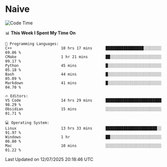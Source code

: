 # Naive
<!-- ## 日拱一卒，功不唐捐 -->
<!-- [![GitHub Streak](https://streak-stats.demolab.com/?user=XiaoXKKK)](https://git.io/streak-stats) -->
<!--START_SECTION:waka-->
![Code Time](http://img.shields.io/badge/Code%20Time-434%20hrs%2036%20mins-blue)

📊 **This Week I Spent My Time On** 

```text
💬 Programming Languages: 
C++                      10 hrs 17 mins      █████████████████░░░░░░░░   69.86 % 
CMake                    1 hr 21 mins        ██░░░░░░░░░░░░░░░░░░░░░░░   09.17 % 
Python                   45 mins             █░░░░░░░░░░░░░░░░░░░░░░░░   05.18 % 
Bash                     44 mins             █░░░░░░░░░░░░░░░░░░░░░░░░   05.09 % 
Markdown                 41 mins             █░░░░░░░░░░░░░░░░░░░░░░░░   04.70 % 

🔥 Editors: 
VS Code                  14 hrs 29 mins      █████████████████████████   98.29 % 
Obsidian                 15 mins             ░░░░░░░░░░░░░░░░░░░░░░░░░   01.71 % 

💻 Operating System: 
Linux                    13 hrs 33 mins      ███████████████████████░░   91.97 % 
Windows                  1 hr                ██░░░░░░░░░░░░░░░░░░░░░░░   06.80 % 
Mac                      10 mins             ░░░░░░░░░░░░░░░░░░░░░░░░░   01.22 % 
```


 Last Updated on 12/07/2025 20:18:46 UTC
<!--END_SECTION:waka-->
